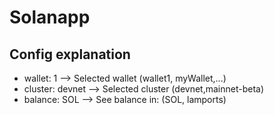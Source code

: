 # Solanapp
## Config explanation
- wallet: 1  -->  Selected wallet (wallet1, myWallet,...)
- cluster: devnet  -->  Selected cluster (devnet,mainnet-beta)
- balance: SOL  -->  See balance in: (SOL, lamports)
